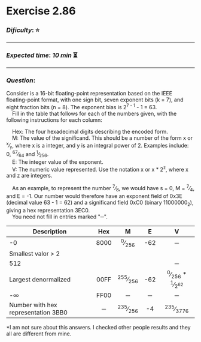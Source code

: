 Exercise 2.86
==============

### ***Dificulty***: :star:

---

### ***Expected time***: ***10 min*** :hourglass_flowing_sand:

---

### ***Question***:
Consider is a 16-bit floating-point representation based on the IEEE floating-point format, with one sign bit, seven exponent bits (k = 7), and eight fraction bits (n = 8). The exponent bias is 2<sup>7 - 1</sup> - 1 = 63.  
&nbsp;&nbsp;&nbsp;&nbsp;Fill in the table that follows for each of the numbers given, with the following instructions for each column:

&nbsp;&nbsp;&nbsp;&nbsp;Hex: The four hexadecimal digits describing the encoded form.  
&nbsp;&nbsp;&nbsp;&nbsp;M: The value of the significand. This should be a number of the form x or <sup>x</sup>&frasl;<sub>y</sub>, where x is a integer, and y is an integral power of 2. Examples include: 0, <sup>67</sup>&frasl;<sub>64</sub> and <sup>1</sup>&frasl;<sub>256</sub>.  
&nbsp;&nbsp;&nbsp;&nbsp;E: The integer value of the exponent.  
&nbsp;&nbsp;&nbsp;&nbsp;V: The numeric value represented. Use the notation x or x * 2<sup>z</sup>, where x and z are integers.  


&nbsp;&nbsp;&nbsp;&nbsp;As an example, to represent the number <sup>7</sup>&frasl;<sub>8</sub>, we would have s = 0, M = <sup>7</sup>&frasl;<sub>4</sub>, and E = -1. Our number would therefore have an exponent field of 0x3E (decimal value 63 - 1 = 62) and a significand field 0xC0 (binary 11000000<sub>2</sub>), giving a hex representation 3EC0.  
&nbsp;&nbsp;&nbsp;&nbsp;You need not fill in entries marked "&#9472;".  

| Description                       |   Hex    |     M    |     E    |     V    |
|-----------------------------------|:--------:|:--------:|:--------:|:--------:|
| -0                                |8000|<sup>0</sup>&frasl;<sub>256</sub>|-62|&#9472;|
| Smallest valor > 2                |          |          |          |          |
| 512                               |          |          |          |  &#9472; |
| Largest denormalized              |00FF|<sup>255</sup>&frasl;<sub>256</sub>|-62|<sup>0</sup>&frasl;<sub>256</sub> * <sup>1</sup>&frasl;<sub>2<sup>62</sup></sub>|
| -&infin;                          |FF00|  &#9472; |  &#9472; |  &#9472; |
|Number with hex representation 3BB0|&#9472;|<sup>235</sup>&frasl;<sub>256</sub>|-4|<sup>235</sup>&frasl;<sub>3776</sub>|



*I am not sure about this answers. I checked other people results and they all are different from mine.
